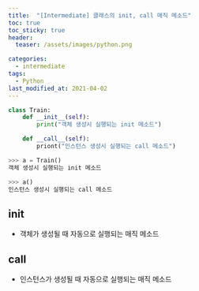 ```yaml
---
title:  "[Intermediate] 클래스의 init, call 매직 메소드"
toc: true
toc_sticky: true
header:
  teaser: /assets/images/python.png

categories:
  - intermediate
tags:
  - Python
last_modified_at: 2021-04-02
---  
```



```python
class Train:
    def __init__(self):
        print("객체 생성시 실행되는 init 메소드")

    def __call__(self):
        priont("인스턴스 생성시 실행되는 call 메소드")

>>> a = Train()
객체 생성시 실행되는 init 메소드

>>> a()
인스턴스 생성시 실행되는 call 메소드
```


## __init__  

* 객체가 생성될 때 자동으로 실행되는 매직 메소드  

## __call__  

* 인스턴스가 생성될 때 자동으로 실행되는 매직 메소드  




